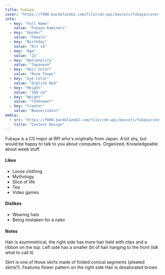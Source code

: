 ```yaml
---
title: Fukaya
cover: "https://f000.backblazeb2.com/file/cdn-wpi/mascots/fukaya/cover.png"
info:
  - key: "Full Name"
    value: "Fukaya Kaminari"
  - key: "Gender"
    value: "Female"
  - key: "Birthday"
    value: "Oct 14"
  - key: "Age"
    value: "21"
  - key: "Nationality"
    value: "Japanese"
  - key: "Hair Color"
    value: "Rose Taupe"
  - key: "Eye Color"
    value: "English Red"
  - key: "Height"
    value: "160 cm"
  - key: "Weight"
    value: "*Unknown*"
  - key: "Creator"
    value: "Bowserinator"
media:
  - src: "https://f000.backblazeb2.com/file/cdn-wpi/mascots/fukaya/contest.png"
    title: "Contest Design"
---
```


Fukaya is a CS major at RPI who's originally from Japan. A bit shy, but would be happy to talk to you about computers. Organized. Knowledgeable about weeb stuff.

<!--more-->

#### Likes

- Loose clothing
- Mythology
- Slice of life
- Tea
- Video games

#### Dislikes

- Wearing hats
- Being mistaken for a neko

#### Notes

Hair is asymmetrical, the right side has more hair held with clips and a ribbon on the top. Left side has a smaller bit of hair hanging to the front (idk what to call it)

Skirt is one of those skirts made of folded conical segments (pleated skirts?). Features flower pattern on the right side
Hair is desaturated brown
